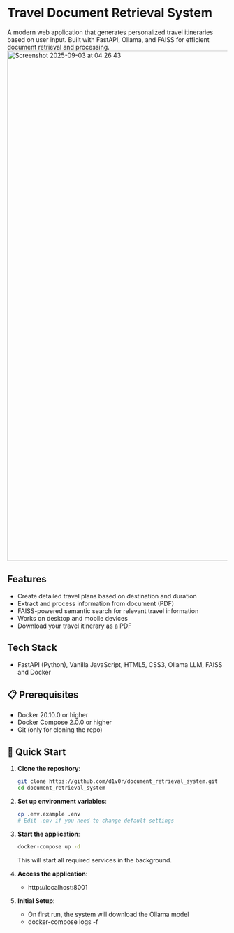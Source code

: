 # Travel Document Retrieval System

A modern web application that generates personalized travel itineraries based on user input. Built with FastAPI, Ollama, and FAISS for efficient document retrieval and processing.
<img width="1800" height="1169" alt="Screenshot 2025-09-03 at 04 26 43" src="https://github.com/user-attachments/assets/b68a01c4-0ff5-45fa-a108-624ffdce0f4e" />

## Features

- Create detailed travel plans based on destination and duration
- Extract and process information from document (PDF)
- FAISS-powered semantic search for relevant travel information
- Works on desktop and mobile devices
- Download your travel itinerary as a PDF

## Tech Stack

- FastAPI (Python), Vanilla JavaScript, HTML5, CSS3, Ollama LLM, FAISS and Docker


## 📋 Prerequisites

- Docker 20.10.0 or higher
- Docker Compose 2.0.0 or higher
- Git (only for cloning the repo)

## 🚀 Quick Start

1. **Clone the repository**:
   ```bash
   git clone https://github.com/d1v0r/document_retrieval_system.git
   cd document_retrieval_system
   ```

2. **Set up environment variables**:
   ```bash
   cp .env.example .env
   # Edit .env if you need to change default settings
   ```

3. **Start the application**:
   ```bash
   docker-compose up -d
   ```
   This will start all required services in the background.

4. **Access the application**:
   - http://localhost:8001

5. **Initial Setup**:
   - On first run, the system will download the Ollama model
   - docker-compose logs -f
